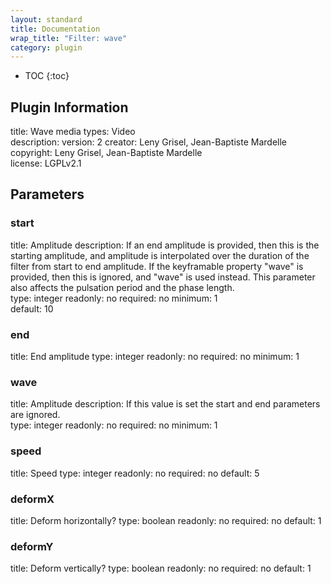 ```yaml
---
layout: standard
title: Documentation
wrap_title: "Filter: wave"
category: plugin
---
```

* TOC
{:toc}

## Plugin Information

title: Wave
media types:
Video  
description: 
version: 2
creator: Leny Grisel, Jean-Baptiste Mardelle
copyright: Leny Grisel, Jean-Baptiste Mardelle  
license: LGPLv2.1  

## Parameters

### start

title: Amplitude  description:
If an end amplitude is provided, then this is the starting amplitude, and amplitude is interpolated over the duration of the filter from start to end amplitude. If the keyframable property &quot;wave&quot; is provided, then this is ignored, and &quot;wave&quot; is used instead. This parameter also affects the pulsation period and the phase length.  
type: integer
readonly: no
required: no
minimum: 1  
default: 10  

### end

title: End amplitude  type: integer
readonly: no
required: no
minimum: 1  

### wave

title: Amplitude  description:
If this value is set the start and end parameters are ignored.  
type: integer
readonly: no
required: no
minimum: 1  

### speed

title: Speed  type: integer
readonly: no
required: no
default: 5  

### deformX

title: Deform horizontally?  type: boolean
readonly: no
required: no
default: 1  

### deformY

title: Deform vertically?  type: boolean
readonly: no
required: no
default: 1  

